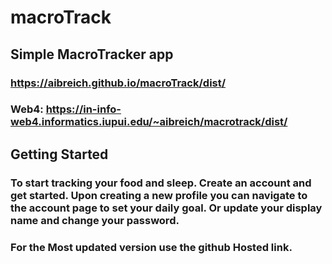 # macroTrack

## Simple MacroTracker app

### https://aibreich.github.io/macroTrack/dist/

### Web4: https://in-info-web4.informatics.iupui.edu/~aibreich/macrotrack/dist/

## Getting Started

### To start tracking your food and sleep. Create an account and get started. Upon creating a new profile you can navigate to the account page to set your daily goal. Or update your display name and change your password.

### For the Most updated version use the github Hosted link.
